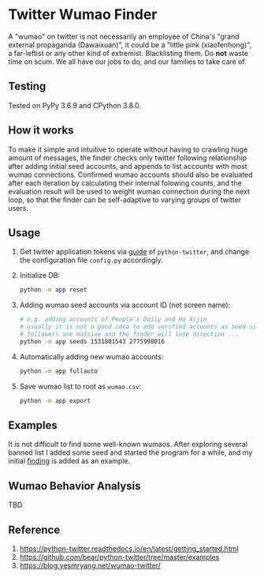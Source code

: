 # Twitter Wumao Finder

A "wumao" on twitter is not necessarily an employee of China's "grand external propaganda (Dawaixuan)", it could be a "little pink (xiaofenhong)", a far-leftist or any other kind of extremist. Blacklisting them. Do **not** waste time on scum. We all have our jobs to do, and our families to take care of.

## Testing

Tested on PyPy 3.6.9 and CPython 3.8.0.

## How it works

To make it simple and intuitive to operate without having to crawling huge amount of messages, the finder checks only twitter following relationship after adding initial seed accounts, and appends to list accounts with most wumao connections. Confirmed wumao accounts should also be evaluated after each iteration by calculating their internal folowing counts, and the evaluation result will be used to weight wumao connection during the next loop, so that the finder can be self-adaptive to varying groups of twitter users.

## Usage

1. Get twitter application tokens via [guide](https://python-twitter.readthedocs.io/en/latest/getting_started.html) of `python-twitter`, and change the configuration file `config.py` accordingly.
2. Initialize DB:

    ```sh
    python -m app reset
    ```

3. Adding wumao seed accounts via account ID (not screen name):

    ```sh
    # e.g. adding accounts of People's Daily and Hu Xijin
    # usually it is not a good idea to add verified accounts as seed since their
    # followers are massive and the finder will lose direction ...
    python -m app seeds 1531801543 2775998016
    ```

4. Automatically adding new wumao accounts:

    ```sh
    python -m app fullauto
    ```

5. Save wumao list to root as `wumao.csv`:

    ```sh
    python -m app export
    ```

## Examples

It is not difficult to find some well-known wumaos. After exploring several banned list I added some seed and started the program for a while, and my initial [finding](./example.csv) is added as an example.

## Wumao Behavior Analysis

TBD

## Reference

1. https://python-twitter.readthedocs.io/en/latest/getting_started.html
2. https://github.com/bear/python-twitter/tree/master/examples
3. https://blog.yesmryang.net/wumao-twitter/
